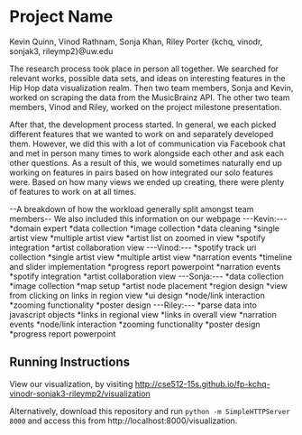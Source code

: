 Project Name
===============
Kevin Quinn, Vinod Rathnam, Sonja Khan, Riley Porter {kchq, vinodr, sonjak3, rileymp2}@uw.edu

The research process took place in person all together.  We searched for relevant works, possible data sets, and ideas on interesting features in the Hip Hop data visualization realm.  Then two team members, Sonja and Kevin, worked on scraping the data from the MusicBrainz API.  The other two team members, Vinod and Riley, worked on the project milestone presentation.

After that, the development process started.  In general, we each picked different features that we wanted to work on and separately developed them.  However, we did this with a lot of communication via Facebook chat and met in person many times to work alongside each other and ask each other questions.   As a result of this, we would sometimes naturally end up working on features in pairs based on how integrated our solo features were.  Based on how many views we ended up creating, there were plenty of features to work on at all times.

--A breakdown of how the workload generally split amongst team members--
We also included this information on our webpage
---Kevin:---
*domain expert
*data collection
*image collection
*data cleaning
*single artist view
*multiple artist view
*artist list on zoomed in view
*spotify integration
*artist collaboration view
---Vinod:---
*spotify track uri collection
*single artist view
*multiple artist view
*narration events
*timeline and slider implementation
*progress report powerpoint
*narration events
*spotify integration
*artist collaboration view
---Sonja:---
*data collection
*image collection
*map setup
*artist node placement
*region design
*view from clicking on links in region view
*ui design
*node/link interaction
*zooming functionality
*poster design
---Riley:---
*parse data into javascript objects
*links in regional view
*links in overall view
*narration events
*node/link interaction
*zooming functionality
*poster design
*progress report powerpoint
	

## Running Instructions

View our visualization, by visiting http://cse512-15s.github.io/fp-kchq-vinodr-sonjak3-rileymp2/visualization

Alternatively, download this repository and run `python -m SimpleHTTPServer 8000` and access this from http://localhost:8000/visualization.
